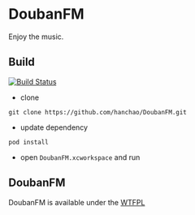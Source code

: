 # DoubanFM

Enjoy the music.

## Build
[![Build Status](https://travis-ci.org/hanchao/DoubanFM.svg?branch=master)](https://travis-ci.org/hanchao/DoubanFM)
* clone

```git clone https://github.com/hanchao/DoubanFM.git```

* update dependency

```pod install```

* open ```DoubanFM.xcworkspace``` and run


## DoubanFM
DoubanFM is available under the [WTFPL](http://sam.zoy.org/wtfpl/)
